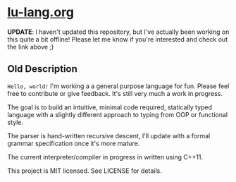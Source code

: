 # [lu-lang.org](https://lu-lang.org)

**UPDATE**: I haven't updated this repository, but I've actually been working on this quite a bit offline! Please let me know if you're interested and check out the link above ;)

## Old Description

`Hello, world!` I'm working a a general purpose language for fun. Please feel free to contribute or give feedback. It's still very much a work in progress.

The goal is to build an intuitive, minimal code required, statically typed language with a slightly different approach to typing from OOP or functional style.

The parser is hand-written recursive descent, I'll update with a formal grammar specification once it's more mature.

The current interpreter/compiler in progress in written using C++11.

This project is MIT licensed. See LICENSE for details.
